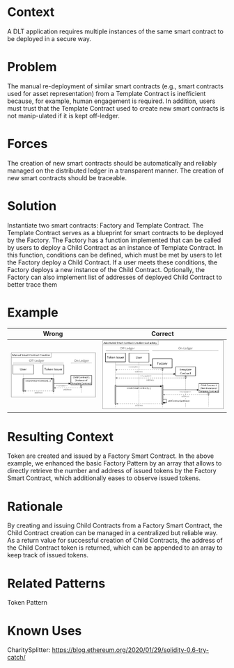# Context
A DLT application requires multiple instances of the same smart contract to be deployed in a secure way.
# Problem
The manual re-deployment of similar smart contracts (e.g., smart contracts used for asset representation) from a Template Contract is inefficient because, for example, human engagement is required. In addition, users must trust that the Template Contract used to create new smart contracts is not manip-ulated if it is kept off-ledger.
# Forces
The creation of new smart contracts should be automatically and reliably managed on the distributed ledger in a transparent manner. The creation of new smart contracts should be traceable.
# Solution
Instantiate two smart contracts: Factory and Template Contract. The Template Contract serves as a blueprint for smart contracts to be deployed by the Factory. The Factory has a function implemented that can be called by users to deploy a Child Contract as an instance of Template Contract. In this function, conditions can be defined, which must be met by users to let the Factory deploy a Child Contract. If a user meets these conditions, the Factory deploys a new instance of the Child Contract. Optionally, the Factory can also implement list of addresses of deployed Child Contract to better trace them
# Example

Wrong | Correct
------------- | -------------
![Wrong](Smart-Contract-Factory%20Pattern%20-%20Manual%20Smart%20Contract%20Creation.png)  | ![Correct](Smart-Contract-Factory%20Pattern%20-%20Automated%20Smart%20Contract%20Creation%20via%20Factory.png)

# Resulting Context
Token are created and issued by a Factory Smart Contract. In the above example, we enhanced the basic Factory Pattern by an array that allows to directly retrieve the number and address of issued tokens by the Factory Smart Contract, which additionally eases to observe issued tokens.
# Rationale
By creating and issuing Child Contracts from a Factory Smart Contract, the Child Contract creation can be managed in a centralized but reliable way. As a return value for successful creation of Child Contracts, the address of the Child Contract token is returned, which can be appended to an array to keep track of issued tokens.
# Related Patterns
Token Pattern
# Known Uses
CharitySplitter: https://blog.ethereum.org/2020/01/29/solidity-0.6-try-catch/
